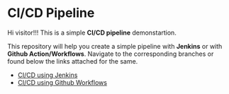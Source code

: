 # CI/CD Pipeline

Hi visitor!!!
This is a simple **CI/CD pipeline** demonstartion.

This repository will help you create a simple pipeline with **Jenkins** or with **Github Action/Workflows**.
Navigate to the corresponding branches or found below the links attached for the same.
* [CI/CD using Jenkins](https://github.com/yashbhatt1304/JenkinsPipeline/tree/jenkins)
* [CI/CD using Github Workflows](https://github.com/yashbhatt1304/JenkinsPipeline/tree/staging)
